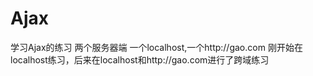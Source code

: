 # Ajax
学习Ajax的练习
两个服务器端
一个localhost,一个http://gao.com
刚开始在localhost练习，后来在localhost和http://gao.com进行了跨域练习
